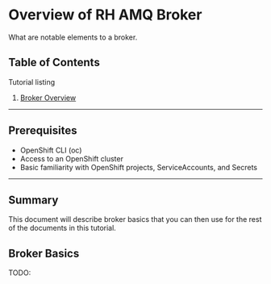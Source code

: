 # Overview of RH AMQ Broker

What are notable elements to a broker.

## Table of Contents

Tutorial listing

1. [Broker Overview](#broker-basics)  

---

## Prerequisites

- OpenShift CLI (oc)  
- Access to an OpenShift cluster  
- Basic familiarity with OpenShift projects, ServiceAccounts, and Secrets

---


## Summary

This document will describe broker basics that you can then use for the rest of the documents in this tutorial.

## Broker Basics

TODO:

